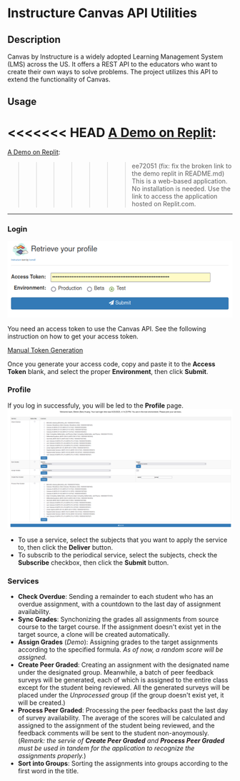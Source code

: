 # Instructure Canvas API Utilities
## Description
  Canvas by Instructure is a widely adopted Learning Management System (LMS) across the US. It offers a REST API to the educators who want to create their own ways to solve problems. The project utilizes this API to extend the functionality of Canvas.
## Usage

<<<<<<< HEAD
<a href='https://47a486cd-4316-49e7-8a87-9eaf34fbc618-00-2kryp22tcalxi.global.replit.dev/' target='_blank'>A Demo on Replit</a>:
=======
<a href='https://47a486cd-4316-49e7-8a87-9eaf34fbc618-00-2kryp22tcalxi.global.replit.dev/' target='_blank'>A Demo on Replit</a>:
>>>>>>> ee72051 (fix: fix the broken link to the demo replit in README.md)
This is a web-based application. No installation is needed. Use the link to access the application hosted on Replit.com.

---
### Login
![Login page](https://github.com/benhuangbmj/canvasApiUtility/blob/826532012c1de939d65b57601614c6b8df8e39db/img/Login.png)

You need an access token to use the Canvas API. See the following instruction on how to get your access token.

[Manual Token Generation](https://canvas.instructure.com/doc/api/file.oauth.html#manual-token-generation)

Once you generate your access code, copy and paste it to the **Access Token** blank, and select the proper **Environment**, then click **Submit**.

### Profile
If you log in successfuly, you will be led to the **Profile** page.
![Profile page](https://github.com/benhuangbmj/canvasApiUtility/blob/826532012c1de939d65b57601614c6b8df8e39db/img/profile.PNG)
- To use a service, select the subjects that you want to apply the service to, then click the **Deliver** button.
- To subscrib to the periodical service, select the subjects, check the **Subscribe** checkbox, then click the **Submit** button.

### Services
- **Check Overdue**: Sending a remainder to each student who has an overdue assignment, with a countdown to the last day of assignment availability.
- **Sync Grades**: Synchonizing the grades all assignments from source course to the target course. If the assignment doesn't exist yet in the target source, a clone will be created automatically.
- **Assign Grades** (*Demo*): Assigning grades to the target assignments according to the specified formula. *As of now, a random score will be assigned.*
- **Create Peer Graded**: Creating an assignment with the designated name under the designated group. Meanwhile, a batch of peer feedback surveys will be generated, each of which is assigned to the entire class except for the student being reviewed. All the generated surveys will be placed under the *Unprocessed* group (if the group doesn't exist yet, it will be created.)
- **Process Peer Graded**: Processing the peer feedbacks past the last day of survey availability. The average of the scores will be calculated and assigned to the assignment of the student being reviewed, and the feedback comments will be sent to the student non-anoymously.<br /> 
(*Remark: the servie of **Create Peer Graded** and **Process Peer Graded** must be used in tandem for the application to recognize the assignments properly.*)
- **Sort into Groups**: Sorting the assignments into groups according to the first word in the title.
